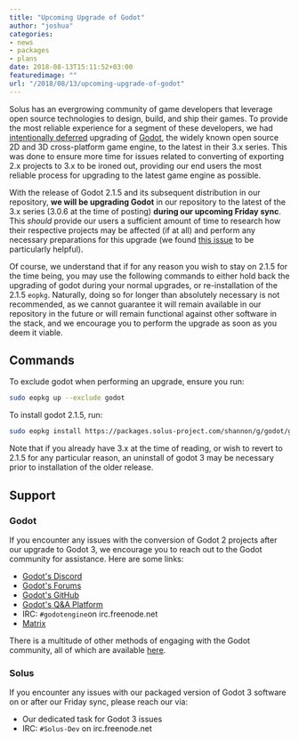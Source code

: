 ```yaml
---
title: "Upcoming Upgrade of Godot"
author: "joshua"
categories:
- news
- packages
- plans
date: 2018-08-13T15:11:52+03:00
featuredimage: ""
url: "/2018/08/13/upcoming-upgrade-of-godot"
---
```


Solus has an evergrowing community of game developers that leverage open source technologies to design, build, and ship their games. To provide the most reliable experience for a segment of these developers, we had [intentionally deferred](https://dev.solus-project.com/T5668) upgrading of [Godot](https://godotengine.org/), the widely known open source 2D and 3D cross-platform game engine, to the latest in their 3.x series. This was done to ensure more time for issues related to converting of exporting 2.x projects to 3.x to be ironed out, providing our end users the most reliable process for upgrading to the latest game engine as possible.

With the release of Godot 2.1.5 and its subsequent distribution in our repository, **we will be upgrading Godot** in our repository to the latest of the 3.x series (3.0.6 at the time of posting) **during our upcoming Friday sync**. This *should* provide our users a sufficient amount of time to research how their respective projects may be affected (if at all) and perform any necessary preparations for this upgrade (we found [this issue](https://github.com/godotengine/godot/issues/9656) to be particularly helpful).

Of course, we understand that if for any reason you wish to stay on 2.1.5 for the time being, you may use the following commands to either hold back the upgrading of godot during your normal upgrades, or re-installation of the 2.1.5 `eopkg`. Naturally, doing so for longer than absolutely necessary is not recommended, as we cannot guarantee it will remain available in our repository in the future or will remain functional against other software in the stack, and we encourage you to perform the upgrade as soon as you deem it viable.

## Commands

To exclude godot when performing an upgrade, ensure you run:

``` bash
sudo eopkg up --exclude godot
```

To install godot 2.1.5, run:

``` bash
sudo eopkg install https://packages.solus-project.com/shannon/g/godot/godot-2.1.5-13-1-x86_64.eopkg
```

Note that if you already have 3.x at the time of reading, or wish to revert to 2.1.5 for any particular reason, an uninstall of godot 3 may be necessary prior to installation of the older release.

## Support

### Godot

If you encounter any issues with the conversion of Godot 2 projects after our upgrade to Godot 3, we encourage you to reach out to the Godot community for assistance. Here are some links:

- [Godot's Discord](https://discord.gg/zH7NUgz)
- [Godot's Forums](http://godotdevelopers.org/)
- [Godot's GitHub](https://github.com/godotengine/)
- [Godot's Q&A Platform](https://godotengine.org/qa)
- IRC: `#godotengine`on irc.freenode.net
- [Matrix](https://matrix.to/#/#godotengine:matrix.org)

There is a multitude of other methods of engaging with the Godot community, all of which are available [here](https://godotengine.org/community).

### Solus

If you encounter any issues with our packaged version of Godot 3 software on or after our Friday sync, please reach our via:

- Our dedicated task for Godot 3 issues
- IRC: `#Solus-Dev` on irc.freenode.net
